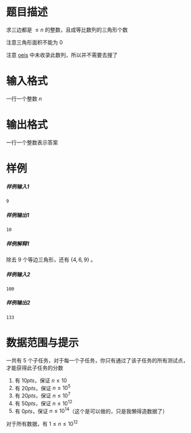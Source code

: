 
# 题目描述

求三边都是 $\le n$ 的整数，且成等比数列的三角形个数

注意三角形面积不能为 $0$

注意 [oeis](https://oeis.org/) 中未收录此数列，所以并不需要去搜了

# 输入格式

一行一个整数 $n$

# 输出格式

一行一个整数表示答案


# 样例

##### 样例输入1

```
9
```
##### 样例输出1

```
10
```
##### 样例解释1

除去 $9$ 个等边三角形，还有 $\{4, 6, 9\}$ 。

##### 样例输入2

```
100
```
##### 样例输出2

```
133
```

# 数据范围与提示

一共有 $5$ 个子任务，对于每一个子任务，你只有通过了该子任务的所有测试点，才能获得此子任务的分数

1. 有 $10pts$，保证 $n \le 10$
2. 有 $20pts$，保证 $n \le 10^5$
3. 有 $20pts$，保证 $n \le 10^7$
4. 有 $50pts$，保证 $n \le 10^{12}$
5. 有 $0pts$，保证 $n \le 10^{14}$（这个是可以做的，只是我懒得造数据了）

对于所有数据，有 $1 \le n \le 10 ^ {12}$

